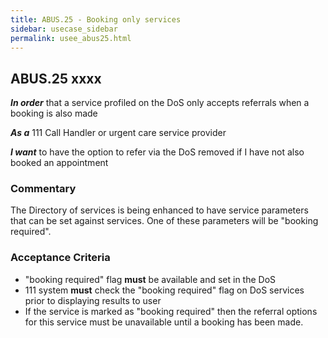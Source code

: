 ```yaml
---
title: ABUS.25 - Booking only services
sidebar: usecase_sidebar
permalink: usee_abus25.html
---
```


## ABUS.25 xxxx
**_In order_** that a service profiled on the DoS only accepts referrals when a booking is also made

**_As a_** 111 Call Handler or urgent care service provider

**_I want_** to have the option to refer via the DoS removed if I have not also booked an appointment

### Commentary
The Directory of services is being enhanced to have service parameters that can be set against services. One of these parameters will be "booking required". 

### Acceptance Criteria
* "booking required" flag **must** be available and set in the DoS
* 111 system **must** check the "booking required" flag on DoS services prior to displaying results to user
* If the service is marked as "booking required" then the referral options for this service must be unavailable until a booking has been made.
